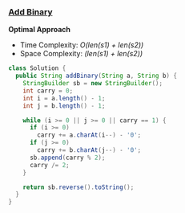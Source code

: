 ### [Add Binary](https://leetcode.com/problems/add-binary/description/)

**Optimal Approach**

- Time Complexity: *O(len(s1) + len(s2))*
- Space Complexity: *(len(s1) + len(s2))* 

```java
class Solution {
  public String addBinary(String a, String b) {
    StringBuilder sb = new StringBuilder();
    int carry = 0;
    int i = a.length() - 1;
    int j = b.length() - 1;

    while (i >= 0 || j >= 0 || carry == 1) {
      if (i >= 0)
        carry += a.charAt(i--) - '0';
      if (j >= 0)
        carry += b.charAt(j--) - '0';
      sb.append(carry % 2);
      carry /= 2;
    }

    return sb.reverse().toString();
  }
}
```